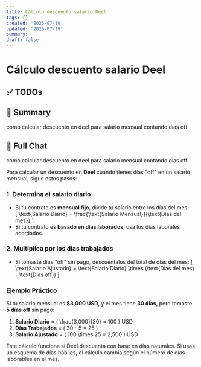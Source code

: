 ```yaml
---
title: Cálculo descuento salario Deel
tags: []
created: '2025-07-19'
updated: '2025-07-19'
summary:
draft: false
---
```


# Cálculo descuento salario Deel

## ✅ TODOs


## 📌 Summary
como calcular descuento en deel para salario mensual contando días off

## 🧠 Full Chat


como calcular descuento en deel para salario mensual contando días off



Para calcular un descuento en **Deel** cuando tienes días "off" en un salario mensual, sigue estos pasos:

### 1. **Determina el salario diario**  
   - Si tu contrato es **mensual fijo**, divide tu salario entre los días del mes:  
     \[
     \text{Salario Diario} = \frac{\text{Salario Mensual}}{\text{Días del mes}}
     \]
   - Si tu contrato es **basado en días laborados**, usa los días laborales acordados.

### 2. **Multiplica por los días trabajados**  
   - Si tomaste días "off" sin pago, descuéntalos del total de días del mes:
     \[
     \text{Salario Ajustado} = \text{Salario Diario} \times (\text{Días del mes} - \text{Días off})
     \]

### **Ejemplo Práctico**  
Si tu salario mensual es **$3,000 USD**, y el mes tiene **30 días**, pero tomaste **5 días off** sin pago:

1. **Salario Diario** = \( \frac{3,000}{30} = 100 \) USD  
2. **Días Trabajados** = \( 30 - 5 = 25 \)  
3. **Salario Ajustado** = \( 100 \times 25 = 2,500 \) USD  

Este cálculo funciona si Deel descuenta con base en días naturales. Si usas un esquema de días hábiles, el cálculo cambia según el número de días laborables en el mes.